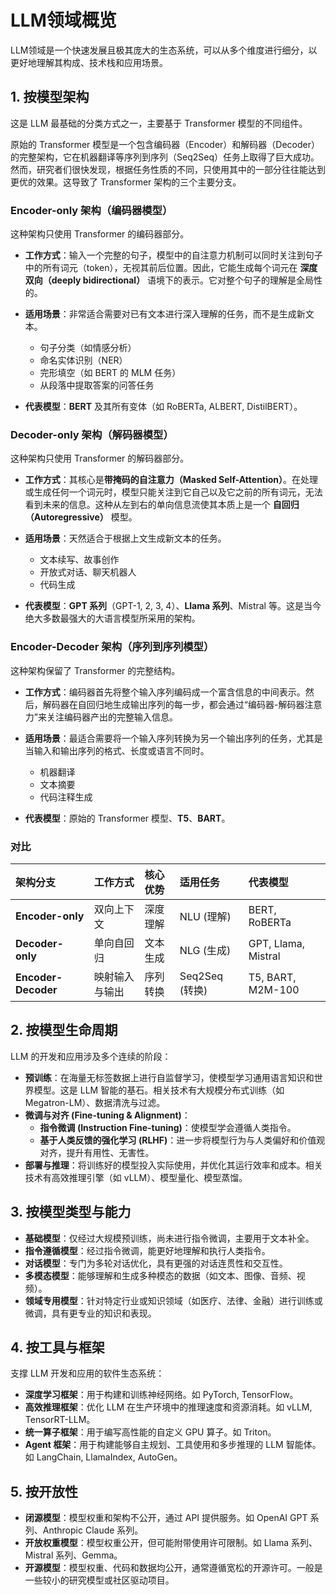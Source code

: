 # LLM领域概览

LLM领域是一个快速发展且极其庞大的生态系统，可以从多个维度进行细分，以更好地理解其构成、技术栈和应用场景。

## 1. 按模型架构

这是 LLM 最基础的分类方式之一，主要基于 Transformer 模型的不同组件。

原始的 Transformer 模型是一个包含编码器（Encoder）和解码器（Decoder）的完整架构，它在机器翻译等序列到序列（Seq2Seq）任务上取得了巨大成功。然而，研究者们很快发现，根据任务性质的不同，只使用其中的一部分往往能达到更优的效果。这导致了 Transformer 架构的三个主要分支。

### Encoder-only 架构（编码器模型）

这种架构只使用 Transformer 的编码器部分。

-   **工作方式**：输入一个完整的句子，模型中的自注意力机制可以同时关注到句子中的所有词元（token），无视其前后位置。因此，它能生成每个词元在 **深度双向（deeply bidirectional）** 语境下的表示。它对整个句子的理解是全局性的。

-   **适用场景**：非常适合需要对已有文本进行深入理解的任务，而不是生成新文本。
    -   句子分类（如情感分析）
    -   命名实体识别（NER）
    -   完形填空（如 BERT 的 MLM 任务）
    -   从段落中提取答案的问答任务

-   **代表模型**：**BERT** 及其所有变体（如 RoBERTa, ALBERT, DistilBERT）。

### Decoder-only 架构（解码器模型）

这种架构只使用 Transformer 的解码器部分。

-   **工作方式**：其核心是**带掩码的自注意力（Masked Self-Attention）**。在处理或生成任何一个词元时，模型只能关注到它自己以及它之前的所有词元，无法看到未来的信息。这种从左到右的单向信息流使其本质上是一个 **自回归（Autoregressive）** 模型。

-   **适用场景**：天然适合于根据上文生成新文本的任务。
    -   文本续写、故事创作
    -   开放式对话、聊天机器人
    -   代码生成

-   **代表模型**：**GPT 系列**（GPT-1, 2, 3, 4）、**Llama 系列**、Mistral 等。这是当今绝大多数最强大的大语言模型所采用的架构。

### Encoder-Decoder 架构（序列到序列模型）

这种架构保留了 Transformer 的完整结构。

-   **工作方式**：编码器首先将整个输入序列编码成一个富含信息的中间表示。然后，解码器在自回归地生成输出序列的每一步，都会通过“编码器-解码器注意力”来关注编码器产出的完整输入信息。

-   **适用场景**：最适合需要将一个输入序列转换为另一个输出序列的任务，尤其是当输入和输出序列的格式、长度或语言不同时。
    -   机器翻译
    -   文本摘要
    -   代码注释生成

-   **代表模型**：原始的 Transformer 模型、**T5**、**BART**。

### 对比

| 架构分支 | 工作方式 | 核心优势 | 适用任务 | 代表模型 |
| :--- | :--- | :--- | :--- | :--- |
| **Encoder-only** | 双向上下文 | 深度理解 | NLU (理解) | BERT, RoBERTa |
| **Decoder-only** | 单向自回归 | 文本生成 | NLG (生成) | GPT, Llama, Mistral |
| **Encoder-Decoder** | 映射输入与输出 | 序列转换 | Seq2Seq (转换) | T5, BART, M2M-100 |

## 2. 按模型生命周期

LLM 的开发和应用涉及多个连续的阶段：

-   **预训练**：在海量无标签数据上进行自监督学习，使模型学习通用语言知识和世界模型。这是 LLM 智能的基石。相关技术有大规模分布式训练（如 Megatron-LM）、数据清洗与过滤。
-   **微调与对齐 (Fine-tuning & Alignment)**：
    -   **指令微调 (Instruction Fine-tuning)**：使模型学会遵循人类指令。
    -   **基于人类反馈的强化学习 (RLHF)**：进一步将模型行为与人类偏好和价值观对齐，提升有用性、无害性。
-   **部署与推理**：将训练好的模型投入实际使用，并优化其运行效率和成本。相关技术有高效推理引擎（如 vLLM）、模型量化、模型蒸馏。

## 3. 按模型类型与能力

-   **基础模型**：仅经过大规模预训练，尚未进行指令微调，主要用于文本补全。
-   **指令遵循模型**：经过指令微调，能更好地理解和执行人类指令。
-   **对话模型**：专门为多轮对话优化，具有更强的对话连贯性和交互性。
-   **多模态模型**：能够理解和生成多种模态的数据（如文本、图像、音频、视频）。
-   **领域专用模型**：针对特定行业或知识领域（如医疗、法律、金融）进行训练或微调，具有更专业的知识和表现。

## 4. 按工具与框架

支撑 LLM 开发和应用的软件生态系统：

-   **深度学习框架**：用于构建和训练神经网络。如 PyTorch, TensorFlow。
-   **高效推理框架**：优化 LLM 在生产环境中的推理速度和资源消耗。如 vLLM, TensorRT-LLM。
-   **统一算子框架**：用于编写高性能的自定义 GPU 算子。如 Triton。
-   **Agent 框架**：用于构建能够自主规划、工具使用和多步推理的 LLM 智能体。如 LangChain, LlamaIndex, AutoGen。

## 5. 按开放性

-   **闭源模型**：模型权重和架构不公开，通过 API 提供服务。如 OpenAI GPT 系列、Anthropic Claude 系列。
-   **开放权重模型**：模型权重公开，但可能附带使用许可限制。如 Llama 系列、Mistral 系列、Gemma。
-   **开源模型**：模型权重、代码和数据均公开，通常遵循宽松的开源许可。一般是一些较小的研究模型或社区驱动项目。
